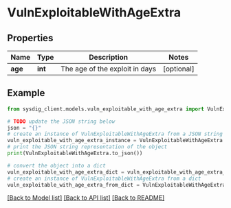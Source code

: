 # VulnExploitableWithAgeExtra


## Properties

Name | Type | Description | Notes
------------ | ------------- | ------------- | -------------
**age** | **int** | The age of the exploit in days | [optional] 

## Example

```python
from sysdig_client.models.vuln_exploitable_with_age_extra import VulnExploitableWithAgeExtra

# TODO update the JSON string below
json = "{}"
# create an instance of VulnExploitableWithAgeExtra from a JSON string
vuln_exploitable_with_age_extra_instance = VulnExploitableWithAgeExtra.from_json(json)
# print the JSON string representation of the object
print(VulnExploitableWithAgeExtra.to_json())

# convert the object into a dict
vuln_exploitable_with_age_extra_dict = vuln_exploitable_with_age_extra_instance.to_dict()
# create an instance of VulnExploitableWithAgeExtra from a dict
vuln_exploitable_with_age_extra_from_dict = VulnExploitableWithAgeExtra.from_dict(vuln_exploitable_with_age_extra_dict)
```
[[Back to Model list]](../README.md#documentation-for-models) [[Back to API list]](../README.md#documentation-for-api-endpoints) [[Back to README]](../README.md)


